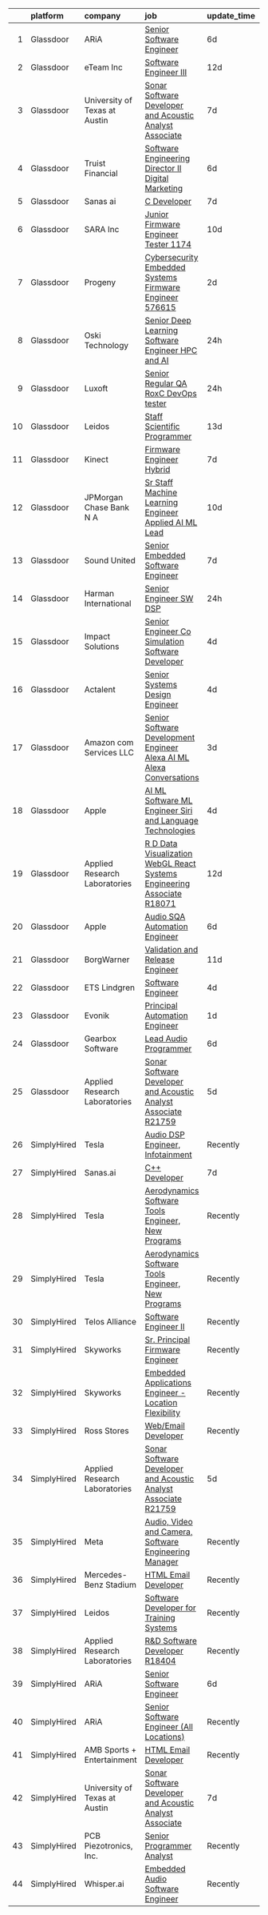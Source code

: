 

|    | platform    | company                       | job                                                                                                                                                                                                                                                                                                                                                                                                                                                                                                                                                                                                                                                                                                                                                                                                                                                                                                                                                                                                                                                                                                                                                                                                                                                                                                                                                                     | update_time   | location                |
|---:|:------------|:------------------------------|:------------------------------------------------------------------------------------------------------------------------------------------------------------------------------------------------------------------------------------------------------------------------------------------------------------------------------------------------------------------------------------------------------------------------------------------------------------------------------------------------------------------------------------------------------------------------------------------------------------------------------------------------------------------------------------------------------------------------------------------------------------------------------------------------------------------------------------------------------------------------------------------------------------------------------------------------------------------------------------------------------------------------------------------------------------------------------------------------------------------------------------------------------------------------------------------------------------------------------------------------------------------------------------------------------------------------------------------------------------------------|:--------------|:------------------------|
|  1 | Glassdoor   | ARiA                          | [Senior Software Engineer](https://www.glassdoor.com/partner/jobListing.htm?pos=101&ao=1110586&s=58&guid=00000182cea5f03a84efbed1dcf5f8f5&src=GD_JOB_AD&t=SR&vt=w&ea=1&cs=1_0520dabd&cb=1661324357949&jobListingId=1008076713969&cpc=87A0A889578C8297&jrtk=3-0-1gb7abs3ckuip801-1gb7abs3simbv800-a2788589c076f59c--6NYlbfkN0ACu_hgM4mYOpGjE6TXudS1eLEYdlotK5aSiNrSIRlNjkkh_z-L-is4x54yXDm2KRsb-mtVs3lKT5u3SJdqLqnwYoxrpCimy5LFfZyt9ttTGVU61pPJmUA1KW-g9Q9gKF2IYCC3xiHVVy9PrVBjM_QDYyjIcjrjj_Ylt-4VwcdsEXVk_3IGctwleoMyUsUDh3urAs8cs226ynH9mraEBfJ8DSCpQk0flqKNyYSGxRWb8o_k_fe_67HYFq5fSudhFJcmLtDbqb6TZcpPXIF7toMPMsRlusTjDi-ep34FItva0EtKS-sXgWmkiW8KsYXqHK3gBQMtvQDdHZRpJwKNrKNhsEiQLPn3WqqGrBkfcosPJmof-AsJQxzALwJ-L9KhUe5GgwqRHUudZwjPPNuvKtN8-UkDjJhKHBguUziUTrD_kcGF_WbcNZV9YVrrCi4psHsfGu1VoyJ8Yso19Uho6tiIiYj-7eFphjC9ulyGg9WBdZ15Gtl2O1IMi_l6JAugx7pnosWW_7aETw%3D%3D)                                                                                                                                                                                                                                                                                                                                                                                                                                                                                         | 6d            | Seattle, WA             |
|  2 | Glassdoor   | eTeam Inc                     | [Software Engineer III](https://www.glassdoor.com/partner/jobListing.htm?pos=114&ao=1136043&s=58&guid=00000182cea5f03a84efbed1dcf5f8f5&src=GD_JOB_AD&t=SR&vt=w&cs=1_ee05c085&cb=1661324357950&jobListingId=1008067476907&jrtk=3-0-1gb7abs3ckuip801-1gb7abs3simbv800-76156044c42b91c6-)                                                                                                                                                                                                                                                                                                                                                                                                                                                                                                                                                                                                                                                                                                                                                                                                                                                                                                                                                                                                                                                                                  | 12d           | Redmond, WA             |
|  3 | Glassdoor   | University of Texas at Austin | [Sonar Software Developer and Acoustic Analyst Associate](https://www.glassdoor.com/partner/jobListing.htm?pos=104&ao=1136043&s=58&guid=00000182cea5f03a84efbed1dcf5f8f5&src=GD_JOB_AD&t=SR&vt=w&cs=1_4b6c98da&cb=1661324357949&jobListingId=1008073636533&jrtk=3-0-1gb7abs3ckuip801-1gb7abs3simbv800-557bf31c862cf06c-)                                                                                                                                                                                                                                                                                                                                                                                                                                                                                                                                                                                                                                                                                                                                                                                                                                                                                                                                                                                                                                                | 7d            | Austin, TX              |
|  4 | Glassdoor   | Truist Financial              | [Software Engineering Director II  Digital Marketing](https://www.glassdoor.com/partner/jobListing.htm?pos=123&ao=1136043&s=58&guid=00000182cea5f03a84efbed1dcf5f8f5&src=GD_JOB_AD&t=SR&vt=w&cs=1_a7ef0f4f&cb=1661324357951&jobListingId=1008075701732&jrtk=3-0-1gb7abs3ckuip801-1gb7abs3simbv800-cfe9190ec3adce52-)                                                                                                                                                                                                                                                                                                                                                                                                                                                                                                                                                                                                                                                                                                                                                                                                                                                                                                                                                                                                                                                    | 6d            | Charlotte, NC           |
|  5 | Glassdoor   | Sanas ai                      | [C   Developer](https://www.glassdoor.com/partner/jobListing.htm?pos=106&ao=1136043&s=58&guid=00000182cea5f03a84efbed1dcf5f8f5&src=GD_JOB_AD&t=SR&vt=w&ea=1&cs=1_49ecac96&cb=1661324357950&jobListingId=1008074411728&jrtk=3-0-1gb7abs3ckuip801-1gb7abs3simbv800-563477269a9ebbed-)                                                                                                                                                                                                                                                                                                                                                                                                                                                                                                                                                                                                                                                                                                                                                                                                                                                                                                                                                                                                                                                                                     | 7d            | Remote                  |
|  6 | Glassdoor   | SARA Inc                      | [Junior Firmware Engineer   Tester   1174](https://www.glassdoor.com/partner/jobListing.htm?pos=108&ao=1136043&s=58&guid=00000182cea5f03a84efbed1dcf5f8f5&src=GD_JOB_AD&t=SR&vt=w&ea=1&cs=1_05936b07&cb=1661324357950&jobListingId=1008069954036&jrtk=3-0-1gb7abs3ckuip801-1gb7abs3simbv800-64dfa2a4b43075ce-)                                                                                                                                                                                                                                                                                                                                                                                                                                                                                                                                                                                                                                                                                                                                                                                                                                                                                                                                                                                                                                                          | 10d           | Colorado Springs, CO    |
|  7 | Glassdoor   | Progeny                       | [Cybersecurity Embedded Systems Firmware Engineer  576615 ](https://www.glassdoor.com/partner/jobListing.htm?pos=117&ao=1136043&s=58&guid=00000182cea5f03a84efbed1dcf5f8f5&src=GD_JOB_AD&t=SR&vt=w&cs=1_d7597d1b&cb=1661324357951&jobListingId=1008084335081&jrtk=3-0-1gb7abs3ckuip801-1gb7abs3simbv800-f26ff092426987d8-)                                                                                                                                                                                                                                                                                                                                                                                                                                                                                                                                                                                                                                                                                                                                                                                                                                                                                                                                                                                                                                              | 2d            | Manassas, VA            |
|  8 | Glassdoor   | Oski Technology               | [Senior Deep Learning Software Engineer  HPC and AI](https://www.glassdoor.com/partner/jobListing.htm?pos=120&ao=1136043&s=58&guid=00000182cea5f03a84efbed1dcf5f8f5&src=GD_JOB_AD&t=SR&vt=w&cs=1_59248d29&cb=1661324357951&jobListingId=1008089700647&jrtk=3-0-1gb7abs3ckuip801-1gb7abs3simbv800-415153a12d672d19-)                                                                                                                                                                                                                                                                                                                                                                                                                                                                                                                                                                                                                                                                                                                                                                                                                                                                                                                                                                                                                                                     | 24h           | Santa Clara, CA         |
|  9 | Glassdoor   | Luxoft                        | [Senior Regular QA  RoxC DevOps tester ](https://www.glassdoor.com/partner/jobListing.htm?pos=112&ao=1136043&s=58&guid=00000182cea5f03a84efbed1dcf5f8f5&src=GD_JOB_AD&t=SR&vt=w&cs=1_576ee04b&cb=1661324357950&jobListingId=1008088764341&jrtk=3-0-1gb7abs3ckuip801-1gb7abs3simbv800-2ad273381694740b-)                                                                                                                                                                                                                                                                                                                                                                                                                                                                                                                                                                                                                                                                                                                                                                                                                                                                                                                                                                                                                                                                 | 24h           | Houston, TX             |
| 10 | Glassdoor   | Leidos                        | [Staff Scientific Programmer](https://www.glassdoor.com/partner/jobListing.htm?pos=102&ao=1110586&s=58&guid=00000182cea5f03a84efbed1dcf5f8f5&src=GD_JOB_AD&t=SR&vt=w&cs=1_18916704&cb=1661324357949&jobListingId=1008066059719&cpc=47CFDC01B3F81FAC&jrtk=3-0-1gb7abs3ckuip801-1gb7abs3simbv800-f01aa690faf0e7e3--6NYlbfkN0CZUO70VSdYKA8PR3jfrSh5ljhqJhfDt0PzQCMubt8cRihWbmqO_-Ccw6DGinMZCyJt_YKR6V0vctQ24BFiRPZI5zdu9Yv7_EMhU6GOGyTXAFkmAa8ToMlARIfTe6S5TxMnLyUt2FJ5uLTzFOZIQiwK105pd0wNynFLQtgWh5Iiz8o7ICKAZBxTyZ7pTFbEBRQcfZXssc7JfbPnHM3aE-XNuRbdH93saYlO497nc3hVA7u8QgeYpHQSxPhCYBGSiofLLPElRyD4jNotDOoB6XZe6Bmd3-Zsku4u8XJmQtPrYgd2IkDhG1wopRz6wWf7Vs90duy3pbv7R05bseGcTQLzjIrNFpqzeCDzVAriP86YJSBTq1gRpPGsTo6cwcGk_JJXo2OcCbSg1yPpeH5SEnFs5bzuQ0VOtMv31BmcnQl7qklRGHAI13SPVim4CJIIMg_zLL6NyNOz_mp8UegtmmS4Vk-kIRsEHJ0Wxe3ggepAYtxli4N03OxLVptV4tTZDG3W0Mh7iIUOKrzEXXjNJXGDDt7hMoG5T1NpnnNZ6UmGUPONaLA03mBHXGAqR1F-vWBzKS5TkYK-7AuJKXbH8cn7zeDuITJccFEFYEOI9jHFeMypsNG91b_4yUOKSDZ79fk%3D)                                                                                                                                                                                                                                                                                                                                                                         | 13d           | Bethesda, MD            |
| 11 | Glassdoor   | Kinect                        | [Firmware Engineer  Hybrid ](https://www.glassdoor.com/partner/jobListing.htm?pos=115&ao=1136043&s=58&guid=00000182cea5f03a84efbed1dcf5f8f5&src=GD_JOB_AD&t=SR&vt=w&cs=1_e70804ad&cb=1661324357950&jobListingId=1008074388877&jrtk=3-0-1gb7abs3ckuip801-1gb7abs3simbv800-103bcc3f42df94fd-)                                                                                                                                                                                                                                                                                                                                                                                                                                                                                                                                                                                                                                                                                                                                                                                                                                                                                                                                                                                                                                                                             | 7d            | Torrance, CA            |
| 12 | Glassdoor   | JPMorgan Chase Bank  N A      | [Sr  Staff Machine Learning Engineer   Applied AI ML Lead](https://www.glassdoor.com/partner/jobListing.htm?pos=124&ao=1136043&s=58&guid=00000182cea5f03a84efbed1dcf5f8f5&src=GD_JOB_AD&t=SR&vt=w&cs=1_22784be2&cb=1661324357951&jobListingId=1008069501974&jrtk=3-0-1gb7abs3ckuip801-1gb7abs3simbv800-ddf042cae399db77-)                                                                                                                                                                                                                                                                                                                                                                                                                                                                                                                                                                                                                                                                                                                                                                                                                                                                                                                                                                                                                                               | 10d           | Palo Alto, CA           |
| 13 | Glassdoor   | Sound United                  | [Senior Embedded Software Engineer](https://www.glassdoor.com/partner/jobListing.htm?pos=119&ao=1136043&s=58&guid=00000182cea5f03a84efbed1dcf5f8f5&src=GD_JOB_AD&t=SR&vt=w&ea=1&cs=1_ff37bb5f&cb=1661324357951&jobListingId=1008074260185&jrtk=3-0-1gb7abs3ckuip801-1gb7abs3simbv800-dd7cd970e5418278-)                                                                                                                                                                                                                                                                                                                                                                                                                                                                                                                                                                                                                                                                                                                                                                                                                                                                                                                                                                                                                                                                 | 7d            | Carlsbad, CA            |
| 14 | Glassdoor   | Harman International          | [Senior Engineer  SW DSP](https://www.glassdoor.com/partner/jobListing.htm?pos=118&ao=1136043&s=58&guid=00000182cea5f03a84efbed1dcf5f8f5&src=GD_JOB_AD&t=SR&vt=w&cs=1_1a0edbc6&cb=1661324357951&jobListingId=1008089124378&jrtk=3-0-1gb7abs3ckuip801-1gb7abs3simbv800-d3dc39bc50705c8b-)                                                                                                                                                                                                                                                                                                                                                                                                                                                                                                                                                                                                                                                                                                                                                                                                                                                                                                                                                                                                                                                                                | 24h           | Novi, MI                |
| 15 | Glassdoor   | Impact Solutions              | [Senior Engineer   Co Simulation Software Developer](https://www.glassdoor.com/partner/jobListing.htm?pos=110&ao=1136043&s=58&guid=00000182cea5f03a84efbed1dcf5f8f5&src=GD_JOB_AD&t=SR&vt=w&cs=1_d586ad7b&cb=1661324357950&jobListingId=1008080239721&jrtk=3-0-1gb7abs3ckuip801-1gb7abs3simbv800-236ab9176abf0beb-)                                                                                                                                                                                                                                                                                                                                                                                                                                                                                                                                                                                                                                                                                                                                                                                                                                                                                                                                                                                                                                                     | 4d            | Westmont, CA            |
| 16 | Glassdoor   | Actalent                      | [Senior Systems Design Engineer](https://www.glassdoor.com/partner/jobListing.htm?pos=103&ao=1110586&s=58&guid=00000182cea5f03a84efbed1dcf5f8f5&src=GD_JOB_AD&t=SR&vt=w&ea=1&cs=1_f5883911&cb=1661324357950&jobListingId=1008082154130&cpc=C4A69CCDBB3B9599&jrtk=3-0-1gb7abs3ckuip801-1gb7abs3simbv800-3ee935f12055bebf--6NYlbfkN0ChYVx_I3yfZ_JDY3EFoivtqvi_stwnZ_kRt8Dowt_l_d1ydueao4NE-oUleRJ4yhgNvMCovnkSLx_gOWQuw49DALTcXQHfd2nu0SMoKADl3ge4XvzDR-2QtvDjVdOH0KryGrDCG9HoAAP570T7vLdY7yZgWmZohUIyq7sGpFmNYGNYdZKlav16AQ4e8BjGO7L8y2wC93jF2gPDntKho0_IkJ819MM0SjpM7Wyy0gJ9kOnvfYRYS3NAo9uGVTiJ2bJ1eMkaLTnekBGD0yBEqef00sKCsb3AohOGZ9Z_tVopDugTALETi-G_S_00kY0AzD7jYMygGvtReDooxtD2vTxydRi6uBusIqUQNVQhK9knKdRlrOlWmhwDDykFynTwZitrNDmKLCrrZUB93vIoneDzEhHgaYakLDhwvmGGMwBlU3HFhpgwEzkxPqWmzeqM4v7xC640r1kWh9K0qbStv5dR4YUVawnssaJcKo9jwC1zhdjst40Q-y8yTQhN1ptFDmYtGTWnY4_QVizgPuYiSGiks4j_gypODWkt08kzi26Dh8O3XE6JOExfVteGLXIQck1mXQ_zSNq9udQqw7T0NGTEXUziZ9O_P40T6d2S_wtnSRHdcQOvYYl4Xn7i-6kiZLcHw9wTdHLhaV95G8i6IMnddD05GAn0BD-gcDEKgsPRIhzA4TBl7397uPo4P72bDuLEnJ2s8wg2Ix4n1GQpEiapn2JVPlhzl1Cn3EyOXk3B__oGrEVz7QhiU3t9AgQdQtXRb5FJ4tgLa3lYjD7sHIs6NA7S9dU_MYCht-zS3lv58TUEK5Te160LS7tH3hjmHl6hp6-rb8upwlbLLryrBYDEra4ofZL2scdbZCXPKbc6QDvefhcgVoBdVhGzDb_fS3mzoMWyHIMYhK9P_JGAMyF6bObzRbJip9HZLUGeYl9oXsm0boms1PTFjtyVUuzQ19-DHRGOVZSwczNtB3ya1lepuVyTQYv1ED8%3D) | 4d            | Eden Prairie, MN        |
| 17 | Glassdoor   | Amazon com Services LLC       | [Senior Software Development Engineer   Alexa AI ML  Alexa Conversations](https://www.glassdoor.com/partner/jobListing.htm?pos=125&ao=1136043&s=58&guid=00000182cea5f03a84efbed1dcf5f8f5&src=GD_JOB_AD&t=SR&vt=w&cs=1_89c3176c&cb=1661324357951&jobListingId=1008082335885&jrtk=3-0-1gb7abs3ckuip801-1gb7abs3simbv800-c6085463f819543b-)                                                                                                                                                                                                                                                                                                                                                                                                                                                                                                                                                                                                                                                                                                                                                                                                                                                                                                                                                                                                                                | 3d            | Manhattan Beach, CA     |
| 18 | Glassdoor   | Apple                         | [AI ML   Software  ML  Engineer  Siri and Language Technologies](https://www.glassdoor.com/partner/jobListing.htm?pos=109&ao=1136043&s=58&guid=00000182cea5f03a84efbed1dcf5f8f5&src=GD_JOB_AD&t=SR&vt=w&cs=1_e282534e&cb=1661324357950&jobListingId=1008080823887&jrtk=3-0-1gb7abs3ckuip801-1gb7abs3simbv800-1874ddfd70091514-)                                                                                                                                                                                                                                                                                                                                                                                                                                                                                                                                                                                                                                                                                                                                                                                                                                                                                                                                                                                                                                         | 4d            | Cambridge, MA           |
| 19 | Glassdoor   | Applied Research Laboratories | [R D Data Visualization WebGL React Systems Engineering Associate R18071](https://www.glassdoor.com/partner/jobListing.htm?pos=113&ao=1136043&s=58&guid=00000182cea5f03a84efbed1dcf5f8f5&src=GD_JOB_AD&t=SR&vt=w&ea=1&cs=1_78771e52&cb=1661324357950&jobListingId=1008067389950&jrtk=3-0-1gb7abs3ckuip801-1gb7abs3simbv800-be1df7a43717da83-)                                                                                                                                                                                                                                                                                                                                                                                                                                                                                                                                                                                                                                                                                                                                                                                                                                                                                                                                                                                                                           | 12d           | Austin, TX              |
| 20 | Glassdoor   | Apple                         | [Audio SQA Automation Engineer](https://www.glassdoor.com/partner/jobListing.htm?pos=107&ao=1136043&s=58&guid=00000182cea5f03a84efbed1dcf5f8f5&src=GD_JOB_AD&t=SR&vt=w&cs=1_78dd25ac&cb=1661324357950&jobListingId=1008077637824&jrtk=3-0-1gb7abs3ckuip801-1gb7abs3simbv800-1727bd9025c83aa0-)                                                                                                                                                                                                                                                                                                                                                                                                                                                                                                                                                                                                                                                                                                                                                                                                                                                                                                                                                                                                                                                                          | 6d            | Cupertino, CA           |
| 21 | Glassdoor   | BorgWarner                    | [Validation and Release Engineer](https://www.glassdoor.com/partner/jobListing.htm?pos=122&ao=1136043&s=58&guid=00000182cea5f03a84efbed1dcf5f8f5&src=GD_JOB_AD&t=SR&vt=w&cs=1_f03327af&cb=1661324357951&jobListingId=1008068178685&jrtk=3-0-1gb7abs3ckuip801-1gb7abs3simbv800-6d8564b69b8b1c54-)                                                                                                                                                                                                                                                                                                                                                                                                                                                                                                                                                                                                                                                                                                                                                                                                                                                                                                                                                                                                                                                                        | 11d           | Arden, NC               |
| 22 | Glassdoor   | ETS Lindgren                  | [Software Engineer](https://www.glassdoor.com/partner/jobListing.htm?pos=111&ao=1136043&s=58&guid=00000182cea5f03a84efbed1dcf5f8f5&src=GD_JOB_AD&t=SR&vt=w&ea=1&cs=1_a04573b2&cb=1661324357950&jobListingId=1008081620614&jrtk=3-0-1gb7abs3ckuip801-1gb7abs3simbv800-56a5d2f761984c64-)                                                                                                                                                                                                                                                                                                                                                                                                                                                                                                                                                                                                                                                                                                                                                                                                                                                                                                                                                                                                                                                                                 | 4d            | Cedar Park, TX          |
| 23 | Glassdoor   | Evonik                        | [Principal Automation Engineer](https://www.glassdoor.com/partner/jobListing.htm?pos=121&ao=1136043&s=58&guid=00000182cea5f03a84efbed1dcf5f8f5&src=GD_JOB_AD&t=SR&vt=w&cs=1_6f2d441a&cb=1661324357951&jobListingId=1008085893965&jrtk=3-0-1gb7abs3ckuip801-1gb7abs3simbv800-4085108a0dc58fc7-)                                                                                                                                                                                                                                                                                                                                                                                                                                                                                                                                                                                                                                                                                                                                                                                                                                                                                                                                                                                                                                                                          | 1d            | Lafayette, IN           |
| 24 | Glassdoor   | Gearbox Software              | [Lead Audio Programmer](https://www.glassdoor.com/partner/jobListing.htm?pos=116&ao=1136043&s=58&guid=00000182cea5f03a84efbed1dcf5f8f5&src=GD_JOB_AD&t=SR&vt=w&ea=1&cs=1_d08c4052&cb=1661324357951&jobListingId=1008075670917&jrtk=3-0-1gb7abs3ckuip801-1gb7abs3simbv800-c45f58806ecb37b3-)                                                                                                                                                                                                                                                                                                                                                                                                                                                                                                                                                                                                                                                                                                                                                                                                                                                                                                                                                                                                                                                                             | 6d            | Frisco, TX              |
| 25 | Glassdoor   | Applied Research Laboratories | [Sonar Software Developer and Acoustic Analyst Associate R21759](https://www.glassdoor.com/partner/jobListing.htm?pos=105&ao=1136043&s=58&guid=00000182cea5f03a84efbed1dcf5f8f5&src=GD_JOB_AD&t=SR&vt=w&ea=1&cs=1_2f9962c8&cb=1661324357949&jobListingId=1008079563887&jrtk=3-0-1gb7abs3ckuip801-1gb7abs3simbv800-76040ab509fd8174-)                                                                                                                                                                                                                                                                                                                                                                                                                                                                                                                                                                                                                                                                                                                                                                                                                                                                                                                                                                                                                                    | 5d            | Austin, TX              |
| 26 | SimplyHired | Tesla                         | [Audio DSP Engineer, Infotainment](https://www.simplyhired.com/job/TCu5dfyQ5a2i0gok_RJeBsz7z7UEdN-bb8A7kWTNNXGdZ-z-ZTi9pQ?q=acoustic+developer)                                                                                                                                                                                                                                                                                                                                                                                                                                                                                                                                                                                                                                                                                                                                                                                                                                                                                                                                                                                                                                                                                                                                                                                                                         | Recently      | Palo Alto, CA           |
| 27 | SimplyHired | Sanas.ai                      | [C++ Developer](https://www.simplyhired.com/job/OfOrk2GK8qtkXIcNYByn2PuJplYGhQ13uZQ6Ml5U-ypgUB5Y4bvF1Q?q=acoustic+developer)                                                                                                                                                                                                                                                                                                                                                                                                                                                                                                                                                                                                                                                                                                                                                                                                                                                                                                                                                                                                                                                                                                                                                                                                                                            | 7d            | Remote                  |
| 28 | SimplyHired | Tesla                         | [Aerodynamics Software Tools Engineer, New Programs](https://www.simplyhired.com/job/zO8gcthxFQqgNmwD9bdYUrhRy13Ovr3XTHhU0ibGJoZo7L7tcfLxOw?q=acoustic+developer)                                                                                                                                                                                                                                                                                                                                                                                                                                                                                                                                                                                                                                                                                                                                                                                                                                                                                                                                                                                                                                                                                                                                                                                                       | Recently      | Hawthorne, CA           |
| 29 | SimplyHired | Tesla                         | [Aerodynamics Software Tools Engineer, New Programs](https://www.simplyhired.com/job/zO8gcthxFQqgNmwD9bdYUrhRy13Ovr3XTHhU0ibGJoZo7L7tcfLxOw?q=acoustic+developer)                                                                                                                                                                                                                                                                                                                                                                                                                                                                                                                                                                                                                                                                                                                                                                                                                                                                                                                                                                                                                                                                                                                                                                                                       | Recently      | Hawthorne, CA           |
| 30 | SimplyHired | Telos Alliance                | [Software Engineer II](https://www.simplyhired.com/job/kZV61agVwkyatDwMDME2qzHjMH0qxJ0TKghEY8Q5euA1eovU2CLQnQ?q=acoustic+developer)                                                                                                                                                                                                                                                                                                                                                                                                                                                                                                                                                                                                                                                                                                                                                                                                                                                                                                                                                                                                                                                                                                                                                                                                                                     | Recently      | United States           |
| 31 | SimplyHired | Skyworks                      | [Sr. Principal Firmware Engineer](https://www.simplyhired.com/job/yuEUvYe0pl4Po-wAwnXRdK_l9ULtLEgCAnIciQtolHAur5kp79b7-w?q=acoustic+developer)                                                                                                                                                                                                                                                                                                                                                                                                                                                                                                                                                                                                                                                                                                                                                                                                                                                                                                                                                                                                                                                                                                                                                                                                                          | Recently      | Beaverton, OR           |
| 32 | SimplyHired | Skyworks                      | [Embedded Applications Engineer - Location Flexibility](https://www.simplyhired.com/job/ZGlJGgEgywlKI9KZFnMzrsJKBwbi8vIqGipIJMflK1he7lo7hOi6Tg?q=acoustic+developer)                                                                                                                                                                                                                                                                                                                                                                                                                                                                                                                                                                                                                                                                                                                                                                                                                                                                                                                                                                                                                                                                                                                                                                                                    | Recently      | Beaverton, OR           |
| 33 | SimplyHired | Ross Stores                   | [Web/Email Developer](https://www.simplyhired.com/job/iapHcCXyBAwSCQxFgqTzcH6pCeCWlT5U6RhkIjo60dultz2bPETatw?q=acoustic+developer)                                                                                                                                                                                                                                                                                                                                                                                                                                                                                                                                                                                                                                                                                                                                                                                                                                                                                                                                                                                                                                                                                                                                                                                                                                      | Recently      | Dublin, CA              |
| 34 | SimplyHired | Applied Research Laboratories | [Sonar Software Developer and Acoustic Analyst Associate R21759](https://www.simplyhired.com/job/Kjonhx6rqotT16KInNpdD1g1AD-YHGpBOYmlTLUpOzjO1-0c3CDpJg?q=acoustic+developer)                                                                                                                                                                                                                                                                                                                                                                                                                                                                                                                                                                                                                                                                                                                                                                                                                                                                                                                                                                                                                                                                                                                                                                                           | 5d            | Austin, TX              |
| 35 | SimplyHired | Meta                          | [Audio, Video and Camera, Software Engineering Manager](https://www.simplyhired.com/job/_oYuKuEo9Z3Ea-hjNFMmot2vKQ31oOvI9d1qmQa1ksOPRryB2zToYQ?q=acoustic+developer)                                                                                                                                                                                                                                                                                                                                                                                                                                                                                                                                                                                                                                                                                                                                                                                                                                                                                                                                                                                                                                                                                                                                                                                                    | Recently      | Burlingame, CA          |
| 36 | SimplyHired | Mercedes-Benz Stadium         | [HTML Email Developer](https://www.simplyhired.com/job/fY2w_fRRswCzqrXijLXSH2JBF89JdcDfj5Fo0QCk3zhuXbCXVpOY3w?q=acoustic+developer)                                                                                                                                                                                                                                                                                                                                                                                                                                                                                                                                                                                                                                                                                                                                                                                                                                                                                                                                                                                                                                                                                                                                                                                                                                     | Recently      | Atlanta, GA             |
| 37 | SimplyHired | Leidos                        | [Software Developer for Training Systems](https://www.simplyhired.com/job/bkZMqLcMEW3WoKMF4vv5LTlDXVzHoXRsF35WIS_tZNhHme0iBV-Cow?q=acoustic+developer)                                                                                                                                                                                                                                                                                                                                                                                                                                                                                                                                                                                                                                                                                                                                                                                                                                                                                                                                                                                                                                                                                                                                                                                                                  | Recently      | Bethesda, MD            |
| 38 | SimplyHired | Applied Research Laboratories | [R&D Software Developer R18404](https://www.simplyhired.com/job/iYsUoC4YVp2iNY6b_JtpfN9L4H2iAgnSxyEYjA8MjR38__eDQ3Tw0g?q=acoustic+developer)                                                                                                                                                                                                                                                                                                                                                                                                                                                                                                                                                                                                                                                                                                                                                                                                                                                                                                                                                                                                                                                                                                                                                                                                                            | Recently      | Austin, TX              |
| 39 | SimplyHired | ARiA                          | [Senior Software Engineer](https://www.simplyhired.com/job/nLTp9B2ocRF6e4eFN1AzCnXwfDTcWdLcEwzGQY7kkjH0ntRfmfX2dw?q=acoustic+developer)                                                                                                                                                                                                                                                                                                                                                                                                                                                                                                                                                                                                                                                                                                                                                                                                                                                                                                                                                                                                                                                                                                                                                                                                                                 | 6d            | Seattle, WA +1 location |
| 40 | SimplyHired | ARiA                          | [Senior Software Engineer (All Locations)](https://www.simplyhired.com/job/TgNvdHCUSe4y2E3bSGSq7KF-I2mKSRvHVkVvFpO41lvuQuRoQAnt0Q?q=acoustic+developer)                                                                                                                                                                                                                                                                                                                                                                                                                                                                                                                                                                                                                                                                                                                                                                                                                                                                                                                                                                                                                                                                                                                                                                                                                 | Recently      | Madison, VA             |
| 41 | SimplyHired | AMB Sports + Entertainment    | [HTML Email Developer](https://www.simplyhired.com/job/8aucyu25m1bkD30zy41bgoyS9AlU-Tfui9uZYPavFSXfKM1gpraC8g?q=acoustic+developer)                                                                                                                                                                                                                                                                                                                                                                                                                                                                                                                                                                                                                                                                                                                                                                                                                                                                                                                                                                                                                                                                                                                                                                                                                                     | Recently      | Atlanta, GA             |
| 42 | SimplyHired | University of Texas at Austin | [Sonar Software Developer and Acoustic Analyst Associate](https://www.simplyhired.com/job/G6MGPKPgcpavQ_-zy-lkoVJ1WVl1gKkEFvxcG1plaIkhkbEhWdhHOA?q=acoustic+developer)                                                                                                                                                                                                                                                                                                                                                                                                                                                                                                                                                                                                                                                                                                                                                                                                                                                                                                                                                                                                                                                                                                                                                                                                  | 7d            | Austin, TX              |
| 43 | SimplyHired | PCB Piezotronics, Inc.        | [Senior Programmer Analyst](https://www.simplyhired.com/job/eQBYwWiHkxugufpP5RasTROUJ8GSCTQyB7il0JPt8M58snoQJ9LUjQ?q=acoustic+developer)                                                                                                                                                                                                                                                                                                                                                                                                                                                                                                                                                                                                                                                                                                                                                                                                                                                                                                                                                                                                                                                                                                                                                                                                                                | Recently      | Depew, NY               |
| 44 | SimplyHired | Whisper.ai                    | [Embedded Audio Software Engineer](https://www.simplyhired.com/job/ZMTGSSKnJ3J72fSEwF45cg_M5Xxfc_s71G7wMj0GkivJRW1SXn0Liw?q=acoustic+developer)                                                                                                                                                                                                                                                                                                                                                                                                                                                                                                                                                                                                                                                                                                                                                                                                                                                                                                                                                                                                                                                                                                                                                                                                                         | Recently      | San Francisco, CA       |